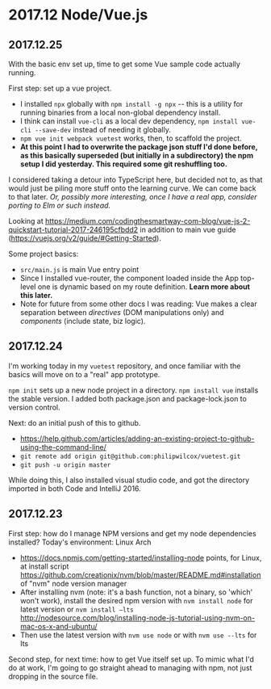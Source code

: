 # 2017.12 Node/Vue.js

## 2017.12.25

With the basic env set up, time to get some Vue sample code actually running.

First step: set up a vue project.
* I installed `npx` globally with `npm install -g npx` -- this is a utility for running binaries from a local non-global dependency install.
* I think can install `vue-cli` as a local dev dependency, `npm install vue-cli --save-dev` instead of needing it globally.
* `npm vue init webpack vuetest` works, then, to scaffold the project.
* **At this point I had to overwrite the package json stuff I'd done before, as this basically superseded (but initially in a subdirectory) the npm setup I did yesterday. This required some git reshuffling too.**

I considered taking a detour into TypeScript here, but decided not to, as that would just be piling more stuff onto the learning curve. We can come back to that later. _Or, possibly more interesting, once I have a real app, consider porting to Elm or such instead._

Looking at https://medium.com/codingthesmartway-com-blog/vue-js-2-quickstart-tutorial-2017-246195cfbdd2 in addition to main vue guide (https://vuejs.org/v2/guide/#Getting-Started).

Some project basics:
* `src/main.js` is main Vue entry point
* Since I installed vue-router, the component loaded inside the App top-level one is dynamic based on my route definition. **Learn more about this later.**
* Note for future from some other docs I was reading: Vue makes a clear separation between _directives_ (DOM manipulations only) and _components_ (include state, biz logic).

## 2017.12.24

I'm working today in my `vuetest` repository, and once familiar with the basics will move on to a "real" app prototype.

`npm init` sets up a new node project in a directory.
`npm install vue` installs the stable version.
I added both package.json and package-lock.json to version control.

Next: do an initial push of this to github.
* https://help.github.com/articles/adding-an-existing-project-to-github-using-the-command-line/ 
* `git remote add origin git@github.com:philipwilcox/vuetest.git`
* `git push -u origin master`

While doing this, I also installed visual studio code, and got the directory imported in both Code and IntelliJ 2016.

## 2017.12.23

First step: how do I manage NPM versions and get my node dependencies installed?
Today's environment: Linux Arch

* https://docs.npmjs.com/getting-started/installing-node points, for Linux, at install script https://github.com/creationix/nvm/blob/master/README.md#installation of "nvm" node version manager 
* After installing nvm (note: it's a bash function, not a binary, so 'which' won't work), install the desired npm version with `nvm install node` for latest version or `nvm install –lts`  http://nodesource.com/blog/installing-node-js-tutorial-using-nvm-on-mac-os-x-and-ubuntu/  
* Then use the latest version with `nvm use node` or with `nvm use --lts` for lts 

Second step, for next time: how to get Vue itself set up. To mimic what I'd do at work, I'm going to go straight ahead to managing with npm, not just dropping in the source file.
